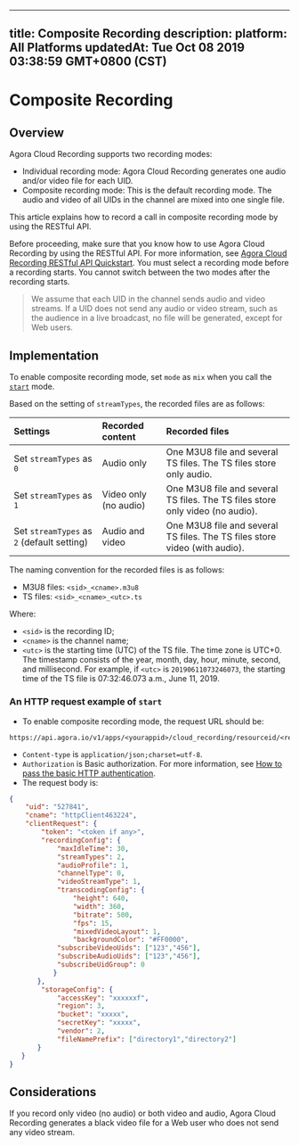
---
title: Composite Recording
description: 
platform: All Platforms
updatedAt: Tue Oct 08 2019 03:38:59 GMT+0800 (CST)
---
# Composite Recording
## Overview

Agora Cloud Recording supports two recording modes:

- Individual recording mode: Agora Cloud Recording generates one audio and/or video file for each UID.
- Composite recording mode: This is the default recording mode. The audio and video of all UIDs in the channel are mixed into one single file.

This article explains how to record a call in composite recording mode by using the RESTful API.

Before proceeding, make sure that you know how to use Agora Cloud Recording by using the RESTful API. For more information, see [Agora Cloud Recording RESTful API Quickstart](../../en/cloud-recording/cloud_recording_rest.md). You must select a recording mode before a recording starts. You cannot switch between the two modes after the recording starts.

> We assume that each UID in the channel sends audio and video streams. If a UID does not send any audio or video stream, such as the audience in a live broadcast, no file will be generated, except for Web users.

## Implementation

To enable composite recording mode, set `mode` as `mix` when you call the [`start`](../../en/cloud-recording/cloud_recording_api_rest.md) mode.

Based on the setting of `streamTypes`, the recorded files are as follows:

| Settings                                   | Recorded content      | Recorded files                                               |
| :----------------------------------------- | :-------------------- | :----------------------------------------------------------- |
| Set `streamTypes` as `0`                   | Audio only            | One M3U8 file and several TS files. The TS files store only audio. |
| Set `streamTypes` as `1`                   | Video only (no audio) | One M3U8 file and several TS files. The TS files store only video (no audio). |
| Set `streamTypes` as `2` (default setting) | Audio and video       | One M3U8 file and several TS files. The TS files store video (with audio). |

The naming convention for the recorded files is as follows:

- M3U8 files: `<sid>_<cname>.m3u8`
- TS files: `<sid>_<cname>_<utc>.ts`

Where:

- `<sid>` is the recording ID;
- `<cname>` is the channel name;
- `<utc>` is the starting time (UTC) of the TS file. The time zone is UTC+0. The timestamp consists of the year, month, day, hour, minute, second, and millisecond. For example, if `<utc>` is `20190611073246073`, the starting time of the TS file is 07:32:46.073 a.m., June 11, 2019.

### An HTTP request example of `start`

- To enable composite recording mode, the request URL should be: 

```
https://api.agora.io/v1/apps/<yourappid>/cloud_recording/resourceid/<resourceid>/mode/mix/start
```
- `Content-type` is `application/json;charset=utf-8`.
- `Authorization` is Basic authorization. For more information, see [How to pass the basic HTTP authentication](https://docs.agora.io/en/faq/restful_authentication).
- The request body is:
  
```json
{
    "uid": "527841",
    "cname": "httpClient463224",
    "clientRequest": {
        "token": "<token if any>",
        "recordingConfig": {
            "maxIdleTime": 30,
            "streamTypes": 2,
            "audioProfile": 1,
            "channelType": 0, 
            "videoStreamType": 1, 
            "transcodingConfig": {
                "height": 640, 
                "width": 360,
                "bitrate": 500, 
                "fps": 15, 
                "mixedVideoLayout": 1,
                "backgroundColor": "#FF0000",
            "subscribeVideoUids": ["123","456"], 
            "subscribeAudioUids": ["123","456"],
            "subscribeUidGroup": 0
           }
       }, 
        "storageConfig": {
            "accessKey": "xxxxxxf",
            "region": 3,
            "bucket": "xxxxx",
            "secretKey": "xxxxx",
            "vendor": 2,
            "fileNamePrefix": ["directory1","directory2"]
       }
   }
}
```

## Considerations

If you record only video (no audio) or both video and audio, Agora Cloud Recording generates a black video file for a Web user who does not send any video stream.
